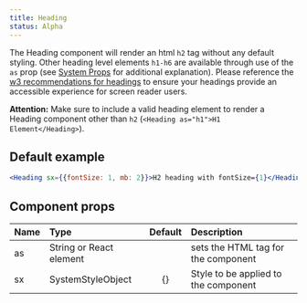 ```yaml
---
title: Heading
status: Alpha
---
```


The Heading component will render an html `h2` tag without any default styling. Other heading level elements `h1-h6` are available through use of the `as` prop (see [System Props](/system-props) for additional explanation). Please reference the [w3 recommendations for headings](https://www.w3.org/WAI/tutorials/page-structure/headings/) to ensure your headings provide an accessible experience for screen reader users.

**Attention:** Make sure to include a valid heading element to render a Heading component other than `h2` (`<Heading as="h1">H1 Element</Heading>`).

## Default example

```jsx live
<Heading sx={{fontSize: 1, mb: 2}}>H2 heading with fontSize={1}</Heading>
```

## Component props

| Name | Type                    | Default | Description                          |
| :--- | :---------------------- | :-----: | :----------------------------------- |
| as   | String or React element |         | sets the HTML tag for the component  |
| sx   | SystemStyleObject       |   {}    | Style to be applied to the component |
